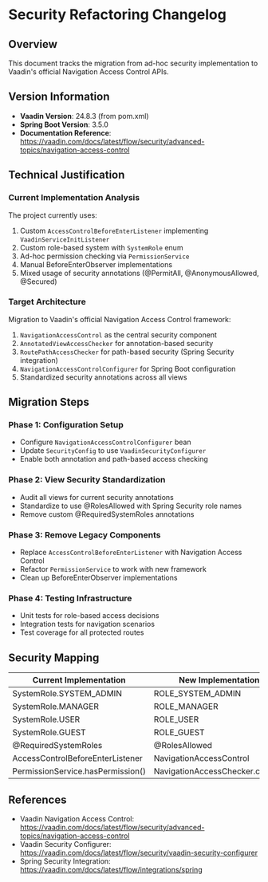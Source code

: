 # Security Refactoring Changelog

## Overview
This document tracks the migration from ad-hoc security implementation to Vaadin's official Navigation Access Control APIs.

## Version Information
- **Vaadin Version**: 24.8.3 (from pom.xml)
- **Spring Boot Version**: 3.5.0
- **Documentation Reference**: https://vaadin.com/docs/latest/flow/security/advanced-topics/navigation-access-control

## Technical Justification

### Current Implementation Analysis
The project currently uses:
1. Custom `AccessControlBeforeEnterListener` implementing `VaadinServiceInitListener`
2. Custom role-based system with `SystemRole` enum
3. Ad-hoc permission checking via `PermissionService`
4. Manual BeforeEnterObserver implementations
5. Mixed usage of security annotations (@PermitAll, @AnonymousAllowed, @Secured)

### Target Architecture
Migration to Vaadin's official Navigation Access Control framework:
1. `NavigationAccessControl` as the central security component
2. `AnnotatedViewAccessChecker` for annotation-based security
3. `RoutePathAccessChecker` for path-based security (Spring Security integration)
4. `NavigationAccessControlConfigurer` for Spring Boot configuration
5. Standardized security annotations across all views

## Migration Steps

### Phase 1: Configuration Setup
- Configure `NavigationAccessControlConfigurer` bean
- Update `SecurityConfig` to use `VaadinSecurityConfigurer`
- Enable both annotation and path-based access checking

### Phase 2: View Security Standardization
- Audit all views for current security annotations
- Standardize to use @RolesAllowed with Spring Security role names
- Remove custom @RequiredSystemRoles annotations

### Phase 3: Remove Legacy Components
- Replace `AccessControlBeforeEnterListener` with Navigation Access Control
- Refactor `PermissionService` to work with new framework
- Clean up BeforeEnterObserver implementations

### Phase 4: Testing Infrastructure
- Unit tests for role-based access decisions
- Integration tests for navigation scenarios
- Test coverage for all protected routes

## Security Mapping

| Current Implementation | New Implementation |
|------------------------|-------------------|
| SystemRole.SYSTEM_ADMIN | ROLE_SYSTEM_ADMIN |
| SystemRole.MANAGER | ROLE_MANAGER |
| SystemRole.USER | ROLE_USER |
| SystemRole.GUEST | ROLE_GUEST |
| @RequiredSystemRoles | @RolesAllowed |
| AccessControlBeforeEnterListener | NavigationAccessControl |
| PermissionService.hasPermission() | NavigationAccessChecker.check() |

## References
- Vaadin Navigation Access Control: https://vaadin.com/docs/latest/flow/security/advanced-topics/navigation-access-control
- Vaadin Security Configurer: https://vaadin.com/docs/latest/flow/security/vaadin-security-configurer
- Spring Security Integration: https://vaadin.com/docs/latest/flow/integrations/spring